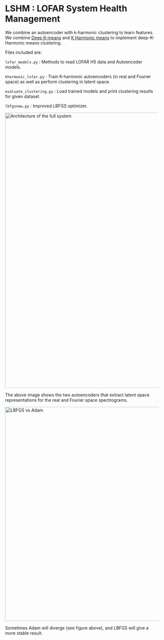# LSHM : LOFAR System Health Management
We combine an autoencoder with k-harmonic clustering to learn features. We combine [Deep K-means](https://arxiv.org/abs/1806.10069) and [K Harmonic means](https://www.hpl.hp.com/techreports/2000/HPL-2000-137.html) to implement deep-K-Harmonic means clustering.

Files included are:

``` lofar_models.py ``` : Methods to read LOFAR H5 data and Autoencoder models.

``` kharmonic_lofar.py ``` : Train K-harmonic autoencoders (in real and Fourier space) as well as perform clustering in latent space.

``` evaluate_clustering.py ``` : Load trained models and print clustering results for given dataset.

``` lbfgsnew.py ``` : Improved LBFGS optimizer.


<img src="arch.png" alt="Architecture of the full system" width="900"/>


The above image shows the two autoencoders that extract latent space representations for the real and Fourier space spectrograms.


<img src="errors.png" alt="LBFGS vs Adam" width="700"/>


Sometimes Adam will diverge (see figure above), and LBFGS will give a more stable result.

